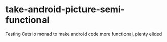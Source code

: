 # take-android-picture-semi-functional
Testing Cats io monad to make android code more functional, plenty elided
